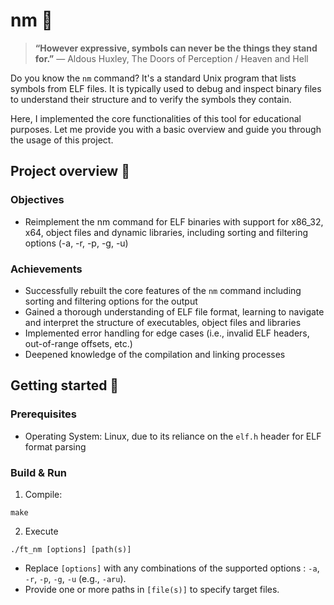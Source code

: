 
# nm 📐

> **“However expressive, symbols can never be the things they stand for.”**
> ― Aldous Huxley, The Doors of Perception / Heaven and Hell

Do you know the `nm` command? It's a standard Unix program that lists symbols from ELF files. It is typically used to debug and inspect binary files to understand their structure and to verify the symbols they contain.

Here, I implemented the core functionalities of this tool for educational purposes. Let me provide you with a basic overview and guide you through the usage of this project.

## Project overview 🔎

### Objectives
- Reimplement the nm command for ELF binaries with support for x86_32, x64, object files and dynamic libraries, including sorting and filtering options (-a, -r, -p, -g, -u)

### Achievements
- Successfully rebuilt the core features of the `nm` command including sorting and filtering options for the output
- Gained a thorough understanding of ELF file format, learning to navigate and interpret the structure of executables, object files and libraries
- Implemented error handling for edge cases (i.e., invalid ELF headers, out-of-range offsets, etc.)
- Deepened knowledge of the compilation and linking processes

## Getting started 🦾
### Prerequisites
- Operating System: Linux, due to its reliance on the `elf.h` header for ELF format parsing

### Build & Run
1. Compile:
```
make
```
2. Execute
```
./ft_nm [options] [path(s)]
```
- Replace `[options]` with any combinations of the supported options : `-a`, `-r`, `-p`, `-g`, `-u` (e.g., `-aru`).
- Provide one or more paths in `[file(s)]` to specify target files.
